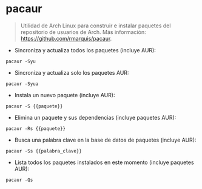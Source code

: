 # pacaur

> Utilidad de Arch Linux para construir e instalar paquetes del repositorio de usuarios de Arch.
> Más información: <https://github.com/rmarquis/pacaur>.

- Sincroniza y actualiza todos los paquetes (incluye AUR):

`pacaur -Syu`

- Sincroniza y actualiza solo los paquetes AUR:

`pacaur -Syua`

- Instala un nuevo paquete (incluye AUR):

`pacaur -S {{paquete}}`

- Elimina un paquete y sus dependencias (incluye paquetes AUR):

`pacaur -Rs {{paquete}}`

- Busca una palabra clave en la base de datos de paquetes (incluye AUR):

`pacaur -Ss {{palabra_clave}}`

- Lista todos los paquetes instalados en este momento (incluye paquetes AUR):

`pacaur -Qs`
